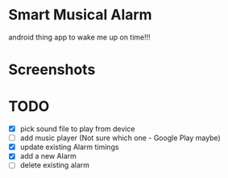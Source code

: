 # Smart Musical Alarm
android thing app to wake me up on time!!!

# Screenshots


# TODO
- [x] pick sound file to play from device
- [ ] add music player (Not sure which one - Google Play maybe)
- [x] update existing Alarm timings
- [x] add a new Alarm
- [ ] delete existing alarm
